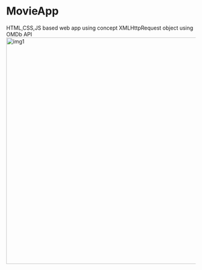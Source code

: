 # MovieApp
HTML,CSS,JS based web app using concept XMLHttpRequest object using OMDb API
  <img width="600" alt="img1" src="https://github.com/AritraChakraborty2003/MovieApp/assets/107548404/0a905dae-68de-46f1-b34a-c1bdf84323d1">
